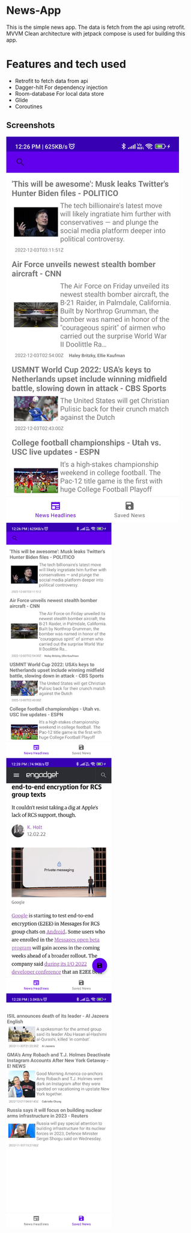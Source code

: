 # News-App
This is the simple news app. The data is fetch from the api using retrofit. MVVM Clean architecture with jetpack compose is used for building this app. 

# Features and tech used

- Retrofit to fetch data from api
- Dagger-hilt For dependency injection
- Room-database For local data store
- Glide 
- Coroutines

## Screenshots
![Homepage Image](screenshots/news_homepage.jpg)
<img src="screenshots/news_homepage.jpg" width="280px">
<img src="screenshots/news_webview.jpg" width="280px">
<img src="screenshots/saved_news.jpg" width="280px">